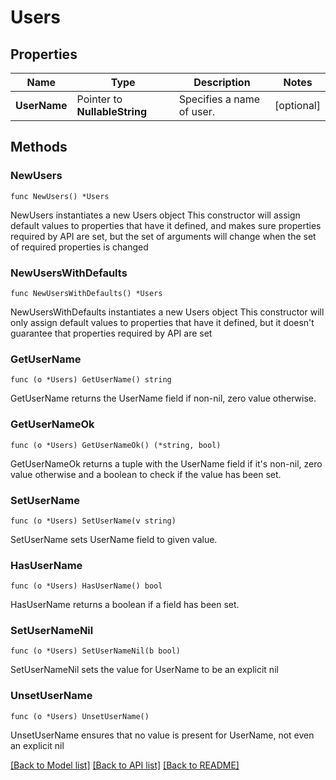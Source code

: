 # Users

## Properties

Name | Type | Description | Notes
------------ | ------------- | ------------- | -------------
**UserName** | Pointer to **NullableString** | Specifies a name of user. | [optional] 

## Methods

### NewUsers

`func NewUsers() *Users`

NewUsers instantiates a new Users object
This constructor will assign default values to properties that have it defined,
and makes sure properties required by API are set, but the set of arguments
will change when the set of required properties is changed

### NewUsersWithDefaults

`func NewUsersWithDefaults() *Users`

NewUsersWithDefaults instantiates a new Users object
This constructor will only assign default values to properties that have it defined,
but it doesn't guarantee that properties required by API are set

### GetUserName

`func (o *Users) GetUserName() string`

GetUserName returns the UserName field if non-nil, zero value otherwise.

### GetUserNameOk

`func (o *Users) GetUserNameOk() (*string, bool)`

GetUserNameOk returns a tuple with the UserName field if it's non-nil, zero value otherwise
and a boolean to check if the value has been set.

### SetUserName

`func (o *Users) SetUserName(v string)`

SetUserName sets UserName field to given value.

### HasUserName

`func (o *Users) HasUserName() bool`

HasUserName returns a boolean if a field has been set.

### SetUserNameNil

`func (o *Users) SetUserNameNil(b bool)`

 SetUserNameNil sets the value for UserName to be an explicit nil

### UnsetUserName
`func (o *Users) UnsetUserName()`

UnsetUserName ensures that no value is present for UserName, not even an explicit nil

[[Back to Model list]](../README.md#documentation-for-models) [[Back to API list]](../README.md#documentation-for-api-endpoints) [[Back to README]](../README.md)


